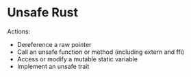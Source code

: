 # Unsafe Rust

Actions:

* Dereference a raw pointer
* Call an unsafe function or method (including extern and ffi)
* Access or modify a mutable static variable
* Implement an unsafe trait
